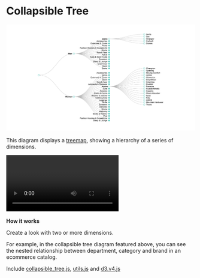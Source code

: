 #  Collapsible Tree

![](collapsible-tree.png)

This diagram displays a [treemap](https://en.wikipedia.org/wiki/Tree_structure), showing a hierarchy of a series of dimensions.

![](collapsible-tree.mov)

**How it works**

Create a look with two or more dimensions.

For example, in the collapsible tree diagram featured above, you can see the nested relationship between department, category and brand in an ecommerce catalog.

Include [collapsible_tree.js](/collapsible_tree.js), [utils.js](../common/utils.js) and [d3.v4.js](../common/d3.v4.js)
